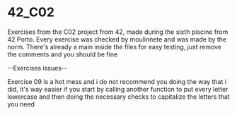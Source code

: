 # 42_C02
Exercises from the C02 project from 42, made during the sixth piscine from 42 Porto.
Every exercise was checked by moulinnete and was made by the norm.
There's already a main inside the files for easy testing, just remove the comments and you should be fine 

--Exercises issues--

Exercise 09 is a hot mess and i do not recommend you doing  the way that i did, it's way easier if you 
start by calling another function to put every letter lowercase and then doing the necessary checks
to capitalize the letters that you need 
